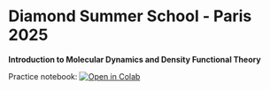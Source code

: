 # Diamond Summer School - Paris 2025


**Introduction to Molecular Dynamics and Density Functional Theory**

Practice notebook: [![Open in Colab](https://colab.research.google.com/assets/colab-badge.svg)](https://colab.research.google.com/github/jpalastus/Notebooks/blob/55f47e6b35ec6ebb1ff2711bee9652b399022fbb/Paris%20Diamond%20Summer%20School%202025/School_DIAMOND_LAMMPs_and_ASE_Workflow_PySCF_for_DFT.ipynb)
